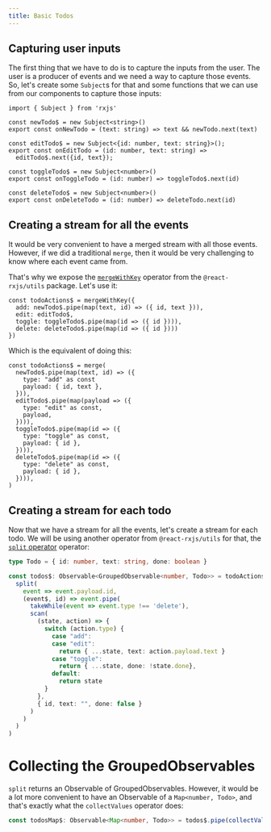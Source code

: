 ```yaml
---
title: Basic Todos
---
```


## Capturing user inputs

The first thing that we have to do is to capture the inputs from the user. The
user is a producer of events and we need a way to capture those events. So, let's
create some `Subject`s for that and some functions that we can use from our
components to capture those inputs:

```tsx
import { Subject } from 'rxjs'

const newTodo$ = new Subject<string>()
export const onNewTodo = (text: string) => text && newTodo.next(text)

const editTodo$ = new Subject<{id: number, text: string}>();
export const onEditTodo = (id: number, text: string) =>
  editTodo$.next({id, text});

const toggleTodo$ = new Subject<number>()
export const onToggleTodo = (id: number) => toggleTodo$.next(id)

const deleteTodo$ = new Subject<number>()
export const onDeleteTodo = (id: number) => deleteTodo.next(id)
```

## Creating a stream for all the events

It would be very convenient to have a merged stream with all those events. However,
if we did a traditional `merge`, then it would be very challenging to know where
each event came from.

That's why we expose the [`mergeWithKey`](/api/utils#mergeWithKey) operator from the
`@react-rxjs/utils` package. Let's use it:

```tsx
const todoActions$ = mergeWithKey({
  add: newTodo$.pipe(map(text, id) => ({ id, text })),
  edit: editTodo$,
  toggle: toggleTodo$.pipe(map(id => ({ id }))),
  delete: deleteTodo$.pipe(map(id => ({ id })))
})
```

Which is the equivalent of doing this:

```tsx
const todoActions$ = merge(
  newTodo$.pipe(map(text, id) => ({
    type: "add" as const
    payload: { id, text },
  })),
  editTodo$.pipe(map(payload => ({
    type: "edit" as const,
    payload,
  }))),
  toggleTodo$.pipe(map(id => ({
    type: "toggle" as const,
    payload: { id },
  }))),
  deleteTodo$.pipe(map(id => ({
    type: "delete" as const,
    payload: { id },
  }))),
)
```

## Creating a stream for each todo

Now that we have a stream for all the events, let's create a stream for
each todo. We will be using another operator from `@react-rxjs/utils` for that,
the [`split` operator](/api/utils#split) operator:

```ts
type Todo = { id: number, text: string, done: boolean }

const todos$: Observable<GroupedObservable<number, Todo>> = todoActions$.pipe(
  split(
    event => event.payload.id,
    (event$, id) => event.pipe(
      takeWhile(event => event.type !== 'delete'),
      scan(
        (state, action) => {
          switch (action.type) {
            case "add":
            case "edit":
              return { ...state, text: action.payload.text }
            case "toggle":
              return { ...state, done: !state.done},
            default:
              return state
          }
        },
        { id, text: "", done: false }
      )
    )
  )
)
```

# Collecting the GroupedObservables

`split` returns an Observable of GroupedObservables. However, it would be a lot
more convenient to have an Observable of a `Map<number, Todo>`, and that's
exactly what the `collectValues` operator does:

```ts
const todosMap$: Observable<Map<number, Todo>> = todos$.pipe(collectValues())
```
